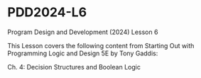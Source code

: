 # PDD2024-L6
Program Design and Development (2024) Lesson 6

This Lesson covers the following content from Starting Out with Programming Logic and Design 5E by Tony Gaddis:

Ch. 4: Decision Structures and Boolean Logic
